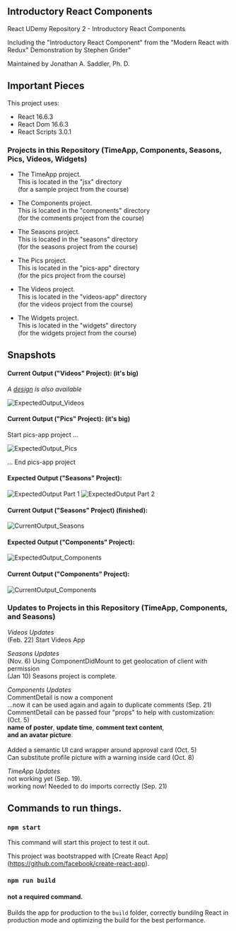 ## Introductory React Components
React UDemy Repository 2 - Introductory React Components

Including the "Introductory React Component" from the "Modern React with Redux"  Demonstration by Stephen Grider"

Maintained by Jonathan A. Saddler, Ph. D. 

## Important Pieces

This project uses:
- React 16.6.3 
- React Dom 16.6.3
- React Scripts 3.0.1

### Projects in this Repository (TimeApp, Components, Seasons, Pics, Videos, Widgets)
- The TimeApp project. 
<br>This is located in the "jsx" directory
<br>(for a sample project from the course)

- The Components project.
<br>This is located in the "components" directory
<br>(for the comments project from the course)

- The Seasons project. 
<br>This is located in the "seasons" directory
<br>(for the seasons project from the course) 

- The Pics project.
<br>This is located in the "pics-app" directory
<br>(for the pics project from the course) 

- The Videos project. 
<br>This is located in the "videos-app" directory
<br>(for the videos project from the course)

- The Widgets project. 
<br>This is located in the "widgets" directory
<br>(for the widgets project from the course) 

## Snapshots

#### Current Output ("Videos" Project): (it's big)

*A [design](https://github.com/jazad136/react-udemy-samplefuncsclasses/blob/main/readme-artifacts/design-videos.png) is also available*

![ExpectedOutput_Videos](https://github.com/jazad136/react-udemy-samplefuncsclasses/blob/main/readme-artifacts/look-videos-a3.png)

#### Current Output ("Pics" Project): (it's big)

Start pics-app project ...

![ExpectedOutput_Pics](https://github.com/jazad136/react-udemy-samplefuncsclasses/blob/main/readme-artifacts/look-pics-gridcorrect.png)

... End pics-app project


#### Expected Output ("Seasons" Project): 

![ExpectedOutput Part 1](https://github.com/jazad136/react-udemy-samplefuncsclasses/blob/main/readme-artifacts/Part1_Expectation_Seasons.png)
![ExpectedOutput Part 2](https://github.com/jazad136/react-udemy-samplefuncsclasses/blob/main/readme-artifacts/Part2_Expectation_Seasons.png)

#### Current Output ("Seasons" Project) (finished): 

![CurrentOutput_Seasons](https://github.com/jazad136/react-udemy-samplefuncsclasses/blob/main/readme-artifacts/status-seasons-display.png) 

#### Expected Output ("Components" Project): 

![ExpectedOutput_Components](https://github.com/jazad136/react-udemy-samplefuncsclasses/blob/main/readme-artifacts/Expectation_CommentDetail_GriderClass.png )

#### Current Output ("Components" Project):  

![CurrentOutput_Components](https://github.com/jazad136/react-udemy-samplefuncsclasses/blob/main/readme-artifacts/status-commentdetail-appr.png) 

### Updates to Projects in this Repository (TimeApp, Components, and Seasons)

*Videos Updates*
<br>(Feb. 22) Start Videos App 

*Seasons Updates* 
<br>(Nov. 6) Using ComponentDidMount to get geolocation of client with permission 
<br>(Jan 10) Seasons project is complete.   

*Components Updates*
<br>CommentDetail is now a component
<br>...now it can be used again and again to duplicate comments (Sep. 21)
<br>CommentDetail can be passed four "props" to help with customization: (Oct. 5) 
<br>**name of poster**, **update time**, **comment text content**, 
<br>**and an avatar picture**.  
<br>Added a semantic UI card wrapper around approval card (Oct. 5)
<br>Can substitute profile picture with a warning inside card (Oct. 8)

*TimeApp Updates*
<br>not working yet (Sep. 19).
<br>working now! Needed to do imports correctly (Sep. 21)



## Commands to run things. 

### `npm start`

This command will start this project to test it out. 

This project was bootstrapped with [Create React App] 
(https://github.com/facebook/create-react-app). 

### `npm run build`

#### not a required command. 

Builds the app for production to the `build` folder, correctly bundilng React in production mode and optimizing the build for the best performance.

